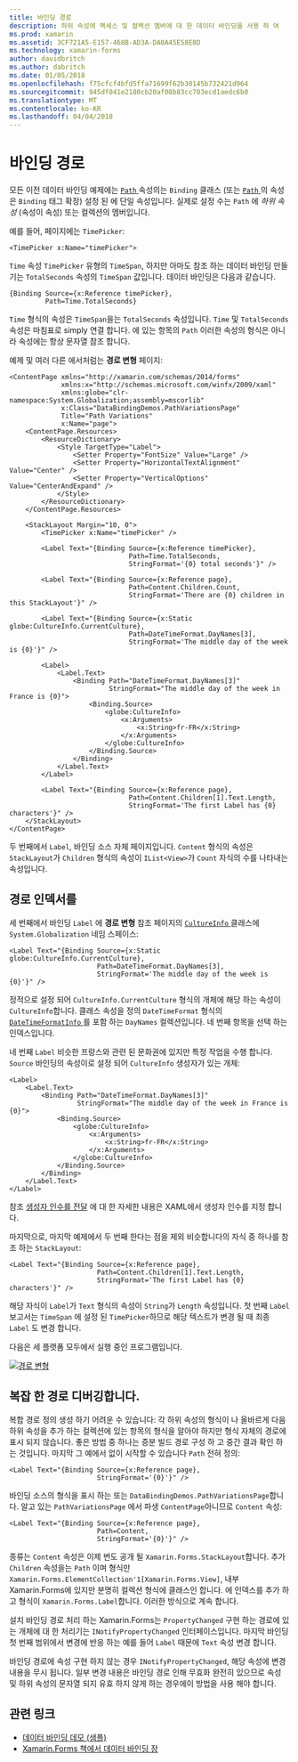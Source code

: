 ```yaml
---
title: 바인딩 경로
description: 하위 속성에 액세스 및 컬렉션 멤버에 대 한 데이터 바인딩을 사용 하 여
ms.prod: xamarin
ms.assetid: 3CF721A5-E157-468B-AD3A-DA0A45E58E8D
ms.technology: xamarin-forms
author: davidbritch
ms.author: dabritch
ms.date: 01/05/2018
ms.openlocfilehash: f75cfcf4bfd5ffa71699f62b30145b732421d964
ms.sourcegitcommit: 945df041e2180cb20af08b83cc703ecd1aedc6b0
ms.translationtype: MT
ms.contentlocale: ko-KR
ms.lasthandoff: 04/04/2018
---
```

# <a name="binding-path"></a>바인딩 경로

모든 이전 데이터 바인딩 예제에는 [ `Path` ](https://developer.xamarin.com/api/property/Xamarin.Forms.Binding.Path/) 속성의는 `Binding` 클래스 (또는 [ `Path` ](https://developer.xamarin.com/api/property/Xamarin.Forms.Xaml.BindingExtension.Path/) 의 속성은 `Binding` 태그 확장) 설정 된 에 단일 속성입니다. 실제로 설정 수는 `Path` 에 *하위 속성* (속성이 속성) 또는 컬렉션의 멤버입니다.

예를 들어, 페이지에는 `TimePicker`:

```xaml
<TimePicker x:Name="timePicker">
```

`Time` 속성 `TimePicker` 유형의 `TimeSpan`, 하지만 아마도 참조 하는 데이터 바인딩 만들기는 `TotalSeconds` 속성의 `TimeSpan` 값입니다. 데이터 바인딩은 다음과 같습니다.

```xaml
{Binding Source={x:Reference timePicker},
         Path=Time.TotalSeconds}
```
         
`Time` 형식의 속성은 `TimeSpan`을는 `TotalSeconds` 속성입니다. `Time` 및 `TotalSeconds` 속성은 마침표로 simply 연결 합니다. 에 있는 항목의 `Path` 이러한 속성의 형식은 아니라 속성에는 항상 문자열 참조 합니다.

예제 및 여러 다른 에서처럼는 **경로 변형** 페이지:

```xaml
<ContentPage xmlns="http://xamarin.com/schemas/2014/forms"
             xmlns:x="http://schemas.microsoft.com/winfx/2009/xaml"
             xmlns:globe="clr-namespace:System.Globalization;assembly=mscorlib"
             x:Class="DataBindingDemos.PathVariationsPage"
             Title="Path Variations"
             x:Name="page">
    <ContentPage.Resources>
        <ResourceDictionary>
            <Style TargetType="Label">
                <Setter Property="FontSize" Value="Large" />
                <Setter Property="HorizontalTextAlignment" Value="Center" />
                <Setter Property="VerticalOptions" Value="CenterAndExpand" />
            </Style>
        </ResourceDictionary>
    </ContentPage.Resources>
    
    <StackLayout Margin="10, 0">
        <TimePicker x:Name="timePicker" />

        <Label Text="{Binding Source={x:Reference timePicker},
                              Path=Time.TotalSeconds,
                              StringFormat='{0} total seconds'}" />

        <Label Text="{Binding Source={x:Reference page},
                              Path=Content.Children.Count,
                              StringFormat='There are {0} children in this StackLayout'}" />
        
        <Label Text="{Binding Source={x:Static globe:CultureInfo.CurrentCulture},
                              Path=DateTimeFormat.DayNames[3],
                              StringFormat='The middle day of the week is {0}'}" />

        <Label>
            <Label.Text>
                <Binding Path="DateTimeFormat.DayNames[3]"
                         StringFormat="The middle day of the week in France is {0}">
                    <Binding.Source>
                        <globe:CultureInfo>
                            <x:Arguments>
                                <x:String>fr-FR</x:String>
                            </x:Arguments>
                        </globe:CultureInfo>
                    </Binding.Source>
                </Binding>
            </Label.Text>
        </Label>

        <Label Text="{Binding Source={x:Reference page},
                              Path=Content.Children[1].Text.Length,
                              StringFormat='The first Label has {0} characters'}" />
    </StackLayout>
</ContentPage>
```

두 번째에서 `Label`, 바인딩 소스 자체 페이지입니다. `Content` 형식의 속성은 `StackLayout`가 `Children` 형식의 속성이 `IList<View>`가 `Count` 자식의 수를 나타내는 속성입니다.

## <a name="paths-with-indexers"></a>경로 인덱서를

세 번째에서 바인딩 `Label` 에 **경로 변형** 참조 페이지의 [ `CultureInfo` ](https://developer.xamarin.com/api/type/System.Globalization.CultureInfo/) 클래스에 `System.Globalization` 네임 스페이스:

```xaml
<Label Text="{Binding Source={x:Static globe:CultureInfo.CurrentCulture},
                      Path=DateTimeFormat.DayNames[3],
                      StringFormat='The middle day of the week is {0}'}" />
```

정적으로 설정 되어 `CultureInfo.CurrentCulture` 형식의 개체에 해당 하는 속성이 `CultureInfo`합니다. 클래스 속성을 정의 `DateTimeFormat` 형식의 [ `DateTimeFormatInfo` ](https://developer.xamarin.com/api/type/System.Globalization.DateTimeFormatInfo/) 를 포함 하는 `DayNames` 컬렉션입니다. 네 번째 항목을 선택 하는 인덱스입니다.

네 번째 `Label` 비슷한 프랑스와 관련 된 문화권에 있지만 특정 작업을 수행 합니다. `Source` 바인딩의 속성이로 설정 되어 `CultureInfo` 생성자가 있는 개체:

```xaml
<Label>
    <Label.Text>
        <Binding Path="DateTimeFormat.DayNames[3]"
                 StringFormat="The middle day of the week in France is {0}">
            <Binding.Source>
                <globe:CultureInfo>
                    <x:Arguments>
                        <x:String>fr-FR</x:String>
                    </x:Arguments>
                </globe:CultureInfo>
            </Binding.Source>
        </Binding>
    </Label.Text>
</Label>
```

참조 [생성자 인수를 전달](~/xamarin-forms/xaml/passing-arguments.md#constructor_arguments) 에 대 한 자세한 내용은 XAML에서 생성자 인수를 지정 합니다.

마지막으로, 마지막 예제에서 두 번째 한다는 점을 제외 비슷합니다의 자식 중 하나를 참조 하는 `StackLayout`:

```xaml
<Label Text="{Binding Source={x:Reference page},
                      Path=Content.Children[1].Text.Length,
                      StringFormat='The first Label has {0} characters'}" />
```

해당 자식이 `Label`가 `Text` 형식의 속성이 `String`가 `Length` 속성입니다. 첫 번째 `Label` 보고서는 `TimeSpan` 에 설정 된 `TimePicker`하므로 해당 텍스트가 변경 될 때 최종 `Label` 도 변경 합니다.

다음은 세 플랫폼 모두에서 실행 중인 프로그램입니다.

[![경로 변형](binding-path-images/pathvariations-small.png "경로 변형")](binding-path-images/pathvariations-large.png#lightbox "경로 변형")

## <a name="debugging-complex-paths"></a>복잡 한 경로 디버깅합니다.

복합 경로 정의 생성 하기 어려운 수 있습니다: 각 하위 속성의 형식이 나 올바르게 다음 하위 속성을 추가 하는 컬렉션에 있는 항목의 형식을 알아야 하지만 형식 자체의 경로에 표시 되지 않습니다. 좋은 방법 중 하나는 증분 빌드 경로 구성 하 고 중간 결과 확인 하는 것입니다. 마지막 그 예에서 없이 시작할 수 있습니다 `Path` 전혀 정의:

```xaml
<Label Text="{Binding Source={x:Reference page},
                      StringFormat='{0}'}" />
```

바인딩 소스의 형식을 표시 하는 또는 `DataBindingDemos.PathVariationsPage`합니다. 알고 있는 `PathVariationsPage` 에서 파생 `ContentPage`아니므로 `Content` 속성:

```xaml
<Label Text="{Binding Source={x:Reference page},
                      Path=Content,
                      StringFormat='{0}'}" />
```

종류는 `Content` 속성은 이제 번도 공개 될 `Xamarin.Forms.StackLayout`합니다. 추가 `Children` 속성을는 `Path` 이며 형식만 `Xamarin.Forms.ElementCollection'1[Xamarin.Forms.View]`, 내부 Xamarin.Forms에 있지만 분명히 컬렉션 형식에 클래스인 합니다. 에 인덱스를 추가 하 고 형식이 `Xamarin.Forms.Label`합니다. 이러한 방식으로 계속 합니다.

설치 바인딩 경로 처리 하는 Xamarin.Forms는 `PropertyChanged` 구현 하는 경로에 있는 개체에 대 한 처리기는 `INotifyPropertyChanged` 인터페이스입니다. 마지막 바인딩 첫 번째 범위에서 변경에 반응 하는 예를 들어 `Label` 때문에 `Text` 속성 변경 합니다. 

바인딩 경로에 속성 구현 하지 않는 경우 `INotifyPropertyChanged`, 해당 속성에 변경 내용을 무시 됩니다. 일부 변경 내용은 바인딩 경로 인해 무효화 완전히 있으므로 속성 및 하위 속성의 문자열 되지 유효 하지 않게 하는 경우에이 방법을 사용 해야 합니다.



## <a name="related-links"></a>관련 링크

- [데이터 바인딩 데모 (샘플)](https://developer.xamarin.com/samples/xamarin-forms/DataBindingDemos/)
- [Xamarin.Forms 책에서 데이터 바인딩 장](~/xamarin-forms/creating-mobile-apps-xamarin-forms/summaries/chapter16.md)
